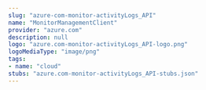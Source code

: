 ```yaml
---
slug: "azure-com-monitor-activityLogs_API"
name: "MonitorManagementClient"
provider: "azure.com"
description: null
logo: "azure.com-monitor-activityLogs_API-logo.png"
logoMediaType: "image/png"
tags:
- name: "cloud"
stubs: "azure.com-monitor-activityLogs_API-stubs.json"
---
```

